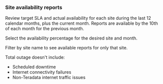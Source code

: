 ### Site availability reports

Review target SLA and actual availability for each site during the last 12 calendar months, plus the current month. Reports are available by the 10th of each month for the previous month.

Select the availability percentage for the desired site and month.

Filter by site name to see available reports for only that site.

Total outage doesn't include:

- Scheduled downtime
- Internet connectivity failures
- Non-Teradata internet traffic issues